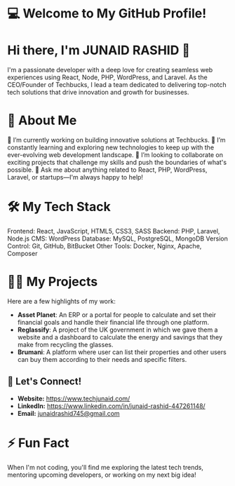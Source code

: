 # 💻 Welcome to My GitHub Profile!

# Hi there, I'm JUNAID RASHID 👋

I'm a passionate developer with a deep love for creating seamless web experiences using React, Node, PHP, WordPress, and Laravel. As the CEO/Founder of Techbucks, I lead a team dedicated to delivering top-notch tech solutions that drive innovation and growth for businesses.

# 🚀 About Me

🔭 I’m currently working on building innovative solutions at Techbucks.
🌱 I’m constantly learning and exploring new technologies to keep up with the ever-evolving web development landscape.
👯 I’m looking to collaborate on exciting projects that challenge my skills and push the boundaries of what's possible.
💬 Ask me about anything related to React, PHP, WordPress, Laravel, or startups—I'm always happy to help!

# 🛠️ My Tech Stack

Frontend: React, JavaScript, HTML5, CSS3, SASS
Backend: PHP, Laravel, Node.js
CMS: WordPress
Database: MySQL, PostgreSQL, MongoDB
Version Control: Git, GitHub, BitBucket
Other Tools: Docker, Nginx, Apache, Composer

# 👨‍💻 My Projects

Here are a few highlights of my work:

- **Asset Planet**: An ERP or a portal for people to calculate and set their financial goals and handle their financial life through one platform.
- **Reglassify**:   A project of the UK government in which we gave them a website and a dashboard to calculate the energy and savings that they make from recycling the glasses.
- **Brumani**:      A platform where user can list their properties and other users can buy them according to their needs and specific filters.


## 💬 Let's Connect!

- **Website:**  https://www.techjunaid.com/
- **LinkedIn:** https://www.linkedin.com/in/junaid-rashid-447261148/
- **Email:**    junaidrashid745@gmail.com 

# ⚡ Fun Fact
When I'm not coding, you'll find me exploring the latest tech trends, mentoring upcoming developers, or working on my next big idea!



